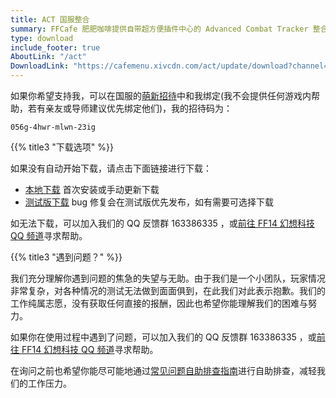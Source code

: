 ```yaml
---
title: ACT 国服整合
summary: FFCafe 肥肥咖啡提供自带超方便插件中心的 Advanced Combat Tracker 整合版的下载。
type: download
include_footer: true
AboutLink: "/act"
DownloadLink: "https://cafemenu.xivcdn.com/act/update/download?channel=release&variant=sfx&version=latest"
---
```


<div class="notification is-info">
如果你希望支持我，可以在国服的<a href="http://act.ff.sdo.com/20190315Zhaodai/index.html#/index" target="_blank" rel="noopener noreferrer">萌新招待</a>中和我绑定(我不会提供任何游戏内帮助，若有亲友或导师建议优先绑定他们)，我的招待码为：
<p><code>056g-4hwr-mlwn-23ig</code></p>
</div>

<a name="download"></a>

{{% title3 "下载选项" %}}

如果没有自动开始下载，请点击下面链接进行下载：

* [本地下载](https://cafemenu.xivcdn.com/act/update/download?channel=release&variant=sfx&version=latest) 首次安装或手动更新下载
* [测试版下载](https://cafemenu.xivcdn.com/act/update/download?channel=canary&variant=sfx&version=latest) bug 修复会在测试版优先发布，如有需要可选择下载
<!-- * [蓝奏云分流](https://ffcafe.lanzous.com/ibmz1ed) 如果上面的地址下载不了可从蓝奏云下载，更新不如上面及时 -->
<!-- * [绿色版](https://ffcafe.lanzous.com/ibh83hg) 安装不上可尝试绿色版，绿色版仍在测试中可能问题多多  -->
<!--* [傻瓜整合版]() 自带流行插件，解压即可用，如果无法启动请下载上面的安装版-->

如无法下载，可以加入我们的 QQ 反馈群 163386335 ，或[前往 FF14 幻想科技 QQ 频道](https://qun.qq.com/qqweb/qunpro/share?_wv=3&_wwv=128&inviteCode=RLXpo&from=246610&biz=ka)寻求帮助。

{{% title3 "遇到问题？" %}}

我们充分理解你遇到问题的焦急的失望与无助。由于我们是一个小团队，玩家情况非常复杂，对各种情况的测试无法做到面面俱到，在此我们对此表示抱歉。我们的工作纯属志愿，没有获取任何直接的报酬，因此也希望你能理解我们的困难与努力。

如果你在使用过程中遇到了问题，可以加入我们的 QQ 反馈群 163386335 ，或[前往 FF14 幻想科技 QQ 频道](https://qun.qq.com/qqweb/qunpro/share?_wv=3&_wwv=128&inviteCode=RLXpo&from=246610&biz=ka)寻求帮助。

在询问之前也希望你能尽可能地通过[常见问题自助排查指南](https://www.yuque.com/ffcafe/act)进行自助排查，减轻我们的工作压力。
